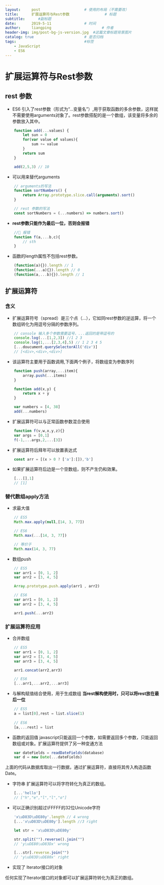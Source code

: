 ```yaml
---
layout:     post   				    # 使用的布局（不需要改）
title:      扩展运算符与Rest参数				# 标题 
subtitle:      #副标题
date:       2019-5-11				# 时间
author:     liangping 						# 作者
header-img: img/post-bg-js-version.jpg 	#这篇文章标题背景图片
catalog: true 						# 是否归档
tags:								#标签
    - JavaScript
    - ES6
---
```


# 扩展运算符与Rest参数
## rest 参数
* ES6 引入了rest参数（形式为“...变量名”）,用于获取函数的多余参数，这样就不需要使用arguments对象了。rest参数搭配的是一个数组，该变量将多余的参数放入其中。

```javascript
    function add(...values) {
        let sun = 0
        for(var value of values){
            sum += value
        }
        return sum
    }

    add(2,5,3) // 10
```

* 可以用来替代arguments

```javascript
    // arguments的写法
    function sortNumbers() {
        return Array.prototype.slice.call(arguments).sort()
    }

    // rest 参数的写法
    const sortNumbers = (...numbers) => numbers.sort()
```

* **rest参数只能作为最后一位，否则会报错**

```javascript
    // 报错
    function f(a,...b,c){
        // sth
    }
```

* 函数的length属性不包括rest参数。
  
```javascript
    (function(a){}).length // 1
    (function(...a){}).length // 0
    (function(a,...b){}).length // 1
```

## 扩展运算符
### 含义
* 扩展运算符号（spread）是三个点（...），它如同rest参数的逆运算，将一个数组转化为用逗号分隔的参数序列。

```javascript
    // console 输入多个参数需要逗号，...返回的是带逗号的 
    console.log(...[1,2,3]) //1 2 3
    console.log(1,...[2,3,4],5) // 1 2 3 4 5
    [...doucument.querySelectorAll('div')]
    // [<div>,<div>,<div>]
```

* 该运算符主要用于函数调用,下面两个例子，将数组变为参数序列

```javascript
    function push(array,...item){
        array.push(...items)
    }

    function add(x,y) {
        return x + y
    }

    var numbers = [4, 38]
    add(...numbers)
```

* 扩展运算符可以与正常函数参数混合使用

```javascript
    function f(v,w,x,y,z){}
    var args = [0,1]
    f(-1,...args,2,...[3])
```

* 扩展运算符后拜年可以放置表达式
  
```javascript
    const arr = [(x > 0 ? ['a']:[]),'b']
```

* 如果扩展运算符后边是一个空数组，则不产生仍和效果。
  
```javascript
    [...[],1]
    // [1]
```

### 替代数组apply方法

* 求最大值

```javascript
    // ES5
    Math.max.apply(null,[14, 3, 77])

    // ES6
    Math.max(...[14, 3, 77])

    // 等价于
    Math.max(14, 3, 77)
```

* 数组push
  
```javascript
    // ES5
    var arr1 = [0, 1, 2]
    var arr2 = [3, 4, 5]

    Array.prototype.push.apply(arr1 , arr2)

    // ES6
    var arr1 = [0, 1, 2]
    var arr2 = [3, 4, 5]

    arr1.push(...arr2)
```

### 扩展运算符应用

* 合并数组
  
```javascript
    // ES5
    var arr1 = [0, 1, 2]
    var arr2 = [3, 4, 5]
    var arr3 = [3, 4, 5]

    arr1.concat(arr2,arr3)

    // ES6
    [...arr1,...arr2,...arr3]
```

* 与解构赋值结合使用，用于生成数组
  **当rest解构使用时，只可以将rest放在最后一位**
  
```javascript
    // ES5
    a = list[0],rest = list.slice(1)
    
    // ES6
    [a,...rest] = list
```

* 函数的返回值
  javascript只能返回一个参数，如需要返回多个参数，只能返回数组或对象。扩展运算符提供了另一种变通方法

```javascript
    var dateFields = readDateFields(database)
    var d = new Date(...dateFields)
```
上面的代码从数据库取出一行数据，通过扩展运算符，直接将其传入构造函数Date。

* 字符串
  扩展运算符可以将字符转化为真正的数组。

```javascript
    [...'hello']
    // ["h","e","l","l","o"]
```

* 可以正确识别超过\FFFFF的32位Unicode字符
  
```javascript
    'x\uD83D\uDE80y'.length // 4 wrong
    [...'x\uD83D\uDE80y'].length //3 right

    let str = 'x\uD83D\uDE80y'

    str.split("").reverse().join("") 
    // 'y\uDE80\uD83Dx' wrong

    [...str].reverse.join("")
    // 'y\uD83D\uDE80x' right
```

* 实现了 Iterator接口的对象
  
任何实现了Iterator接口的对象都可以扩展运算符转化为真正的数组。

